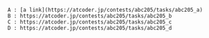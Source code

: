      A : [a link](https://atcoder.jp/contests/abc205/tasks/abc205_a)
     B : https://atcoder.jp/contests/abc205/tasks/abc205_b
     C : https://atcoder.jp/contests/abc205/tasks/abc205_c
     D : https://atcoder.jp/contests/abc205/tasks/abc205_d
